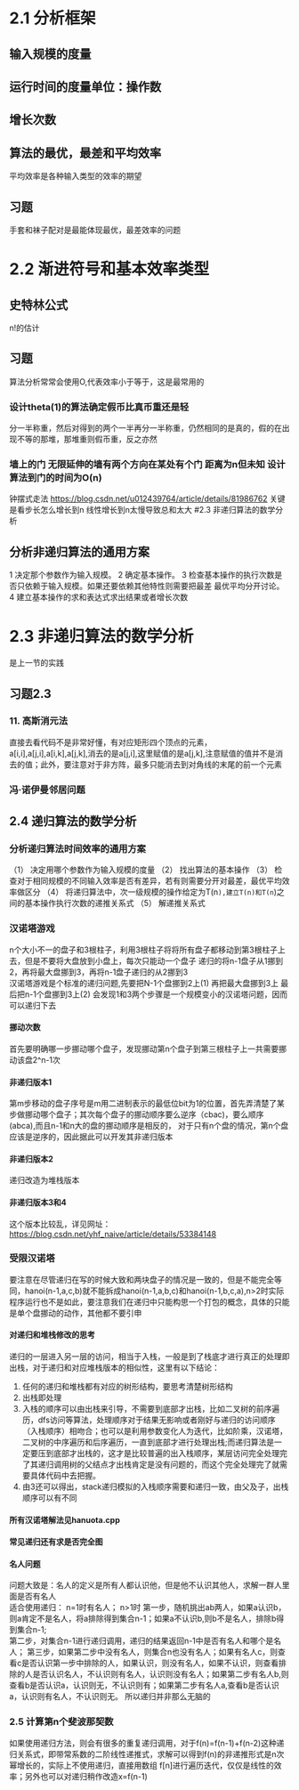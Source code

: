 # 2.1 分析框架
## 输入规模的度量
## 运行时间的度量单位：操作数 
## 增长次数
## 算法的最优，最差和平均效率
   平均效率是各种输入类型的效率的期望
## 习题
   手套和袜子配对是最能体现最优，最差效率的问题
# 2.2 渐进符号和基本效率类型
## 史特林公式
n!的估计
## 习题
算法分析常常会使用O,代表效率小于等于，这是最常用的
### 设计theta(1)的算法确定假币比真币重还是轻
分一半称重，然后对得到的两个一半再分一半称重，仍然相同的是真的，假的在出现不等的那堆，那堆重则假币重，反之亦然
### 墙上的门 无限延伸的墙有两个方向在某处有个门 距离为n但未知 设计算法到门的时间为O(n)
钟摆式走法 https://blog.csdn.net/u012439764/article/details/81986762
关键是看步长怎么增长到n 线性增长到n太慢导致总和太大
#2.3 非递归算法的数学分析
## 分析非递归算法的通用方案
1 决定那个参数作为输入规模。 
2 确定基本操作。
3 检查基本操作的执行次数是否只依赖于输入规模。如果还要依赖其他特性则需要把最差 最优平均分开讨论。
4 建立基本操作的求和表达式求出结果或者增长次数
# 2.3 非递归算法的数学分析
是上一节的实践
## 习题2.3
### 11. 高斯消元法
直接去看代码不是非常好懂，有对应矩形四个顶点的元素，a[i,i],a[j,i],a[i,k],a[j,k],消去的是a[j,i],这里赋值的是a[j,k],注意赋值的值并不是消去的值；此外，要注意对于非方阵，最多只能消去到对角线的末尾的前一个元素
### 冯·诺伊曼邻居问题
## 2.4 递归算法的数学分析
### 分析递归算法时间效率的通用方案
（1） 决定用哪个参数作为输入规模的度量
（2） 找出算法的基本操作
（3） 检查对于相同规模的不同输入效率是否有差异，若有则需要分开对最差，最优平均效率做区分
（4） 将递归算法中，次一级规模的操作给定为T(n`),建立T(n)和T(n`)之间的基本操作执行次数的递推关系式
（5） 解递推关系式
### 汉诺塔游戏
n个大小不一的盘子和3根柱子，利用3根柱子将将所有盘子都移动到第3根柱子上去，但是不要将大盘放到小盘上，每次只能动一个盘子
递归的将n-1盘子从1挪到2，再将最大盘挪到3，再将n-1盘子递归的从2挪到3  
汉诺塔游戏是个标准的递归问题,先要把N-1个盘挪到2上(1) 再把最大盘挪到3上 最后把n-1个盘挪到3上(2) 会发现1和3两个步骤是一个规模变小的汉诺塔问题，因而可以递归下去
#### 挪动次数
首先要明确哪一步挪动哪个盘子，发现挪动第n个盘子到第三根柱子上一共需要挪动该盘2^n-1次
#### 非递归版本1
第m步移动的盘子序号是m用二进制表示的最低位bit为1的位置，首先弄清楚了某步做挪动哪个盘子；其次每个盘子的挪动顺序要么逆序（cbac)，要么顺序(abca),而且n-1和n大的盘的挪动顺序是相反的，
对于只有n个盘的情况，第n个盘应该是逆序的，因此据此可以开发其非递归版本
#### 非递归版本2
递归改造为堆栈版本
#### 非递归版本3和4
这个版本比较乱，详见网址：https://blog.csdn.net/yhf_naive/article/details/53384148
### 受限汉诺塔
要注意在尽管递归在写的时候大致和两块盘子的情况是一致的，但是不能完全等同，hanoi(n-1,a,c,b)就不能拆成hanoi(n-1,a,b,c)和hanoi(n-1,b,c,a),n>2时实际程序运行也不是如此，要注意我们在递归中只能构思一个打包的概念，具体的只能是单个盘挪动的动作，其他都不要引申
#### 对递归和堆栈修改的思考
递归的一层进入另一层的访问，相当于入栈，一般是到了栈底才进行真正的处理即出栈，对于递归和对应堆栈版本的相似性，这里有以下结论：  
1. 任何的递归和堆栈都有对应的树形结构，要思考清楚树形结构
2. 出栈即处理
3. 入栈的顺序可以由出栈来引导，不需要到底部才出栈，比如二叉树的前序遍历，dfs访问等算法，处理顺序对于结果无影响或者刚好与递归的访问顺序（入栈顺序）相吻合；也可以是利用参数变化人为迭代，比如阶乘，汉诺塔，二叉树的中序遍历和后序遍历，一直到底部才进行处理出栈;而递归算法是一定要压到底部才出栈的，这才是比较普遍的出入栈顺序，某层访问完全处理完了其递归调用树的父结点才出栈肯定是没有问题的，而这个完全处理完了就需要具体代码中去把握。
4. 由3还可以得出，stack递归模拟的入栈顺序需要和递归一致，由父及子，出栈顺序可以有不同 
#### 所有汉诺塔解法见hanuota.cpp
#### 常见递归还有求是否完全图
#### 名人问题
问题大致是：名人的定义是所有人都认识他，但是他不认识其他人，求解一群人里面是否有名人  
适合使用递归：
n=1时有名人；
n>1时
第一步，随机挑出ab两人，如果a认识b，则a肯定不是名人，将a排除得到集合n-1；如果a不认识b,则b不是名人，排除b得到集合n-1;  
第二步，对集合n-1进行递归调用，递归的结果返回n-1中是否有名人和哪个是名人；
第三步，如果第二步中没有名人，则集合n也没有名人；如果有名人c，则查看c是否认识第一步中排除的人，如果认识，则没有名人，如果不认识，则查看排除的人是否认识名人，不认识则有名人，认识则没有名人；如果第二步有名人b,则查看b是否认识a，认识则无，不认识则有；如果第二步有名人a,查看b是否认识a，认识则有名人，不认识则无。
所以递归并非那么无脑的
### 2.5 计算第n个斐波那契数
如果使用递归方法，则会有很多的重复递归调用，对于f(n)=f(n-1)+f(n-2)这种递归关系式，即带常系数的二阶线性递推式，求解可以得到f(n)的非递推形式是n次幂增长的，实际上不使用递归，直接用数组 f[n]进行遍历迭代，仅仅是线性的效率；另外也可以对递归稍作改造x=f(n-1)



